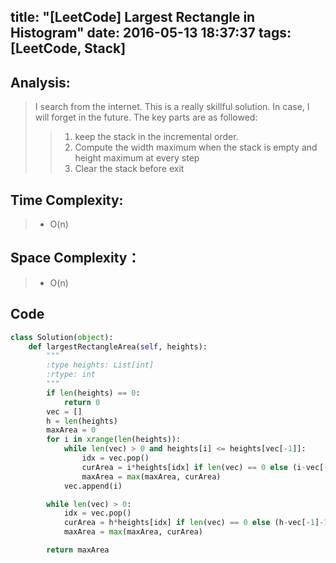 title: "[LeetCode] Largest Rectangle in Histogram"
date: 2016-05-13 18:37:37
tags: [LeetCode, Stack]
---

## Analysis:
> I search from the internet. This is a really skillful solution. In case, I will forget in the future. The key parts are as followed:
> > 1. keep the stack in the incremental order.
> > 2. Compute the width maximum when the stack is empty and height maximum at every step
> > 3. Clear the stack before exit

## Time Complexity:
> * O(n)

## Space Complexity：
> * O(n)


## Code
```python
class Solution(object):
    def largestRectangleArea(self, heights):
        """
        :type heights: List[int]
        :rtype: int
        """
        if len(heights) == 0:
            return 0
        vec = []
        h = len(heights)
        maxArea = 0
        for i in xrange(len(heights)):
            while len(vec) > 0 and heights[i] <= heights[vec[-1]]:
                idx = vec.pop()
                curArea = i*heights[idx] if len(vec) == 0 else (i-vec[-1]-1)*heights[idx]
                maxArea = max(maxArea, curArea)
            vec.append(i)

        while len(vec) > 0:
            idx = vec.pop()
            curArea = h*heights[idx] if len(vec) == 0 else (h-vec[-1]-1)*heights[idx]
            maxArea = max(maxArea, curArea)

        return maxArea
```
